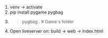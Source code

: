 1. venv -> activate
2. pip install pygame pygbag 
3. > pygbag . # Game`s folder
4. Open liveserver on: build -> web -> index.html